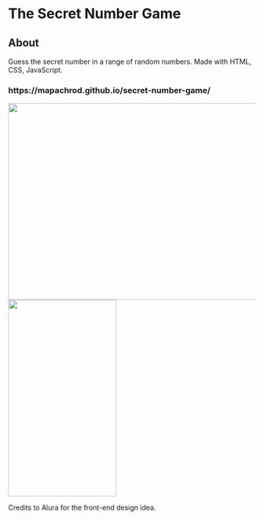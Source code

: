 # The Secret Number Game
 <h2>About</h2>
 <p>Guess the secret number in a range of random numbers.
 Made with HTML, CSS, JavaScript. </p>
 <h3>https://mapachrod.github.io/secret-number-game/ </h3>
 <img src="https://github.com/user-attachments/assets/7cb54fe3-ea98-4bf3-a780-75837a55a4a5" width=800 height=400>
 <img src="https://github.com/user-attachments/assets/a1e9cb5d-fad0-434e-83a4-f9a62fb5cc22" width=220 height=400>

 
 <p>Credits to Alura for the front-end design idea.</p>
